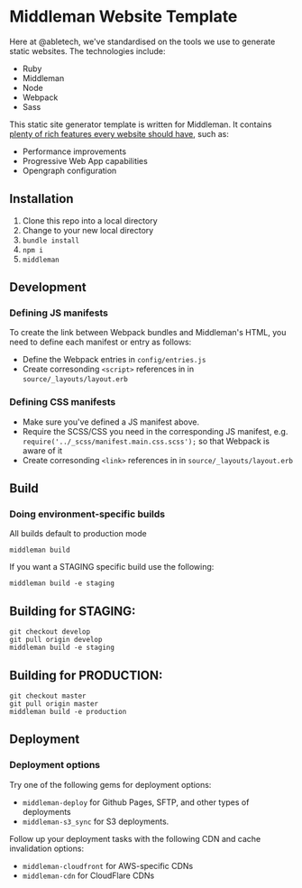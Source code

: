 # Middleman Website Template

Here at @abletech, we've standardised on the tools we use to generate static websites. The technologies include:

- Ruby
- Middleman
- Node
- Webpack
- Sass

This static site generator template is written for Middleman. It contains [plenty of rich features every website should have](./FEATURES.md), such as:

- Performance improvements
- Progressive Web App capabilities
- Opengraph configuration

## Installation

1. Clone this repo into a local directory
2. Change to your new local directory
3. `bundle install`
4. `npm i`
5. `middleman`

## Development

### Defining JS manifests

To create the link between Webpack bundles and Middleman's HTML, you need to define each manifest or entry as follows:

- Define the Webpack entries in `config/entries.js`
- Create corresonding `<script>` references in in `source/_layouts/layout.erb`

### Defining CSS manifests

- Make sure you've defined a JS manifest above.
- Require the SCSS/CSS you need in the corresponding JS manifest, e.g. `require('../_scss/manifest.main.css.scss');` so that Webpack is aware of it
- Create corresonding `<link>` references in in `source/_layouts/layout.erb`

## Build

### Doing environment-specific builds

All builds default to production mode

    middleman build

If you want a STAGING specific build use the following:

    middleman build -e staging

## Building for STAGING:

    git checkout develop
    git pull origin develop
    middleman build -e staging

## Building for PRODUCTION:

    git checkout master
    git pull origin master
    middleman build -e production

## Deployment

### Deployment options

Try one of the following gems for deployment options:

- `middleman-deploy` for Github Pages, SFTP, and other types of deployments
- `middleman-s3_sync` for S3 deployments.

Follow up your deployment tasks with the following CDN and cache invalidation options:

- `middleman-cloudfront` for AWS-specific CDNs
- `middleman-cdn` for CloudFlare CDNs

